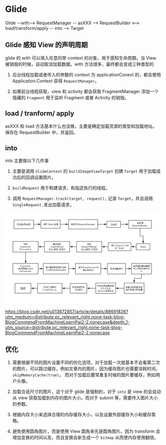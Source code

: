 # Glide

Glide --with--> RequestManager -- asXXX --> RequestBuilder <--> load/transform/apply -- into --> Target 

## Glide 感知 View 的声明周期

glide 的 with 可以填入任意的带 context 的对象，用于感知生命周期，当 View 被销毁的时候，自动取消加载数据。with 方法很多，最终都会变成三种类型的

1. 后台线程加载或者传入的参数的 context 为 applicationConext 的，都会使用 Application.Context 获得 `RequestManager`。

2. 如果前台线程获取，view 和 activity 都会获取 FragmentManager 添加一个隐藏的 `Fragment` 用于监听 Fragment 或者 Activity 的销毁。

## load / tranform/ apply


asXXX 和 load 方法基本什么也没做，主要是确定加载资源的类型和加载地址。保存在 RequestBuilder 中，并返回。

## into

into 主要做以下几件事

1. 主要是调用 `GlideContext` 的 `buildImageViewTarget` 创建 `Target` 用于加载成功后的回调设置图片。

2. `buildRequest` 用于构建请求，和指定执行的线程。

3. 调用 `RequestManager.track(target, request);` 记录 `Target`，并且调用 `SingleRequest.`发出加载请求。


![Glide Flow](image/glide_function_call_flow.png)


https://blog.csdn.net/u013872857/article/details/88691826?utm_medium=distribute.pc_relevant_right.none-task-blog-BlogCommendFromMachineLearnPai2-2.nonecase&depth_1-utm_source=distribute.pc_relevant_right.none-task-blog-BlogCommendFromMachineLearnPai2-2.nonecase

## 优化

1. 需要根据不同的图片设置不同的优化选项，对于加载一次就基本不会看第二次的图片，可以跳过缓存，例如文章内的图片，因为缓存图片也需要消耗时间，`skipMemoryCache(true)`。 而对于加载后要常重复时候的图片要缓存，例如用户头像。

2. 加载合适尺寸的图片，这个对于 glide 是强制的，对于 `into` 是 view 的会自动从 view 获取加载到内存的图片大小。而对于 submit 等，需要传入图片大小的参数。

3. 根据内存大小来选择合理的内存缓存大小，以及设置外部缓存大小和缓存策略。

4. 避免使用圆角图片，而是使用 View 圆角来先是圆角图片。因为 transform 会增加变换的时间以及，而且变换会新生成一个 `bitmap` 从而使内存使用翻倍。





